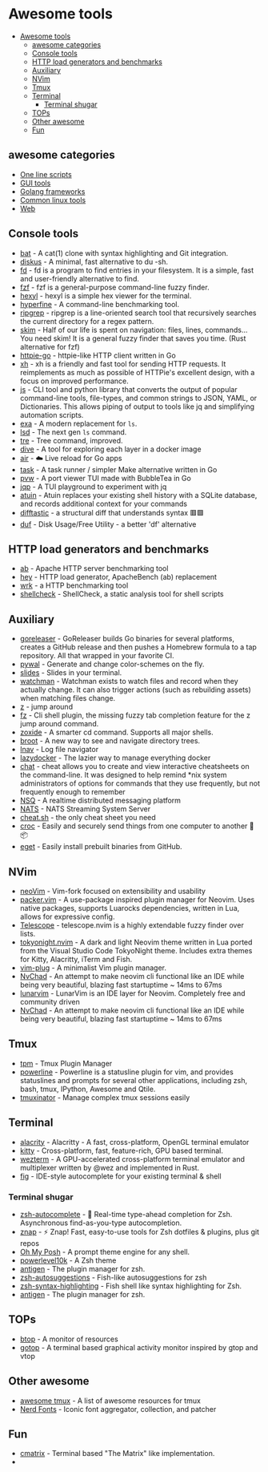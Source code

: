 # Awesome tools

- [Awesome tools](#awesome-tools)
  - [awesome categories](#awesome-categories)
  - [Console tools](#console-tools)
  - [HTTP load generators and benchmarks](#http-load-generators-and-benchmarks)
  - [Auxiliary](#auxiliary)
  - [NVim](#nvim)
  - [Tmux](#tmux)
  - [Terminal](#terminal)
    - [Terminal shugar](#terminal-shugar)
  - [TOPs](#tops)
  - [Other awesome](#other-awesome)
  - [Fun](#fun)

## awesome categories

- [One line scripts](./oneline.md)
- [GUI tools](./gui.md)
- [Golang frameworks](./go_framework.md)
- [Common linux tools](./linux.md)
- [Web](./web.md)

## Console tools

- [bat](https://github.com/sharkdp/bat) - A cat(1) clone with syntax highlighting and Git integration.
- [diskus](https://github.com/sharkdp/diskus) - A minimal, fast alternative to du -sh.
- [fd](https://github.com/sharkdp/fd) - fd is a program to find entries in your filesystem. It is a simple, fast and user-friendly alternative to find.
- [fzf](https://github.com/junegunn/fzf) - fzf is a general-purpose command-line fuzzy finder.
- [hexyl](https://github.com/sharkdp/hexyl) - hexyl is a simple hex viewer for the terminal.
- [hyperfine](https://github.com/sharkdp/hyperfine) - A command-line benchmarking tool.
- [ripgrep](https://github.com/BurntSushi/ripgrep) - ripgrep is a line-oriented search tool that recursively searches the current directory for a regex pattern.
- [skim](https://github.com/lotabout/skim) - Half of our life is spent on navigation: files, lines, commands… You need skim! It is a general fuzzy finder that saves you time. (Rust alternative for fzf)
- [httpie-go](https://github.com/nojima/httpie-go) - httpie-like HTTP client written in Go
- [xh](https://github.com/ducaale/xh) - xh is a friendly and fast tool for sending HTTP requests. It reimplements as much as possible of HTTPie's excellent design, with a focus on improved performance.
- [js](https://github.com/kellyjonbrazil/jc) - CLI tool and python library that converts the output of popular command-line tools, file-types, and common strings to JSON, YAML, or Dictionaries. This allows piping of output to tools like jq and simplifying automation scripts.
- [exa](https://github.com/ogham/exa) - A modern replacement for `ls`.
- [lsd](https://github.com/Peltoche/lsd) - The next gen `ls` command.
- [tre](https://github.com/dduan/tre) - Tree command, improved.
- [dive](https://github.com/wagoodman/dive) - A tool for exploring each layer in a docker image
- [air](https://github.com/cosmtrek/air) - ☁️ Live reload for Go apps
- [task](https://github.com/go-task/task) - A task runner / simpler Make alternative written in Go
- [pvw](https://github.com/allyring/pvw) - A port viewer TUI made with BubbleTea in Go
- [jqp](https://github.com/noahgorstein/jqp) - A TUI playground to experiment with jq
- [atuin](https://github.com/ellie/atuin) - Atuin replaces your existing shell history with a SQLite database, and records additional context for your commands
- [difftastic](https://github.com/Wilfred/difftastic) - a structural diff that understands syntax 🟥🟩
- [duf](https://github.com/muesli/duf) - Disk Usage/Free Utility - a better 'df' alternative

## HTTP load generators and benchmarks

- [ab](https://httpd.apache.org/docs/2.4/programs/ab.html) - Apache HTTP server benchmarking tool
- [hey](https://github.com/rakyll/hey) - HTTP load generator, ApacheBench (ab) replacement
- [wrk](https://github.com/wg/wrk) - a HTTP benchmarking tool
- [shellcheck](https://github.com/koalaman/shellcheck) - ShellCheck, a static analysis tool for shell scripts

## Auxiliary

- [goreleaser](https://github.com/goreleaser/goreleaser) - GoReleaser builds Go binaries for several platforms, creates a GitHub release and then pushes a Homebrew formula to a tap repository. All that wrapped in your favorite CI.
- [pywal](https://github.com/dylanaraps/pywal) - Generate and change color-schemes on the fly.
- [slides](https://github.com/maaslalani/slides) - Slides in your terminal.
- [watchman](https://github.com/facebook/watchman) - Watchman exists to watch files and record when they actually change. It can also trigger actions (such as rebuilding assets) when matching files change.
- [z](https://github.com/rupa/z) - jump around
- [fz](https://github.com/changyuheng/fz.sh) - Cli shell plugin, the missing fuzzy tab completion feature for the z jump around command.
- [zoxide](https://github.com/ajeetdsouza/zoxide) - A smarter cd command. Supports all major shells.
- [broot](https://github.com/Canop/broot) - A new way to see and navigate directory trees.
- [lnav](https://github.com/tstack/lnav) - Log file navigator
- [lazydocker](https://github.com/jesseduffield/lazydocker) - The lazier way to manage everything docker
- [chat](https://github.com/cheat/cheat) - cheat allows you to create and view interactive cheatsheets on the command-line. It was designed to help remind *nix system administrators of options for commands that they use frequently, but not frequently enough to remember
- [NSQ](https://github.com/nsqio/nsq) - A realtime distributed messaging platform
- [NATS](https://github.com/nats-io/nats-streaming-server) - NATS Streaming System Server
- [cheat.sh](https://github.com/chubin/cheat.sh) - the only cheat sheet you need
- [croc](https://github.com/schollz/croc) - Easily and securely send things from one computer to another 🐊 📦
- [eget](https://github.com/zyedidia/eget) - Easily install prebuilt binaries from GitHub.

## NVim

- [neoVim](https://github.com/neovim/neovim) - Vim-fork focused on extensibility and usability
- [packer.vim](https://github.com/wbthomason/packer.nvim) - A use-package inspired plugin manager for Neovim. Uses native packages, supports Luarocks dependencies, written in Lua, allows for expressive config.
- [Telescope](https://github.com/nvim-telescope/telescope.nvim) - telescope.nvim is a highly extendable fuzzy finder over lists.
- [tokyonight.nvim](https://github.com/folke/tokyonight.nvim) - A dark and light Neovim theme written in Lua ported from the Visual Studio Code TokyoNight theme. Includes extra themes for Kitty, Alacritty, iTerm and Fish.
- [vim-plug](https://github.com/junegunn/vim-plug) - A minimalist Vim plugin manager.
- [NvChad](https://github.com/NvChad/NvChad) - An attempt to make neovim cli functional like an IDE while being very beautiful, blazing fast startuptime ~ 14ms to 67ms
- [lunarvim](https://github.com/lunarvim/lunarvim) - LunarVim is an IDE layer for Neovim. Completely free and community driven
- [NvChad](https://github.com/NvChad/NvChad) - An attempt to make neovim cli functional like an IDE while being very beautiful, blazing fast startuptime ~ 14ms to 67ms

## Tmux

- [tpm](https://github.com/tmux-plugins/tpm) - Tmux Plugin Manager
- [powerline](https://github.com/powerline/powerline) - Powerline is a statusline plugin for vim, and provides statuslines and prompts for several other applications, including zsh, bash, tmux, IPython, Awesome and Qtile.
- [tmuxinator](https://github.com/tmuxinator/tmuxinator) - Manage complex tmux sessions easily

## Terminal

- [alacrity](https://github.com/alacritty/alacritty) - Alacritty - A fast, cross-platform, OpenGL terminal emulator
- [kitty](https://github.com/kovidgoyal/kitty) - Cross-platform, fast, feature-rich, GPU based terminal.
- [wezterm](https://github.com/wez/wezterm) - A GPU-accelerated cross-platform terminal emulator and multiplexer written by @wez and implemented in Rust.
- [fig](https://github.com/withfig/autocomplete) - IDE-style autocomplete for your existing terminal & shell

### Terminal shugar

- [zsh-autocomplete](https://github.com/marlonrichert/zsh-autocomplete) - 🤖 Real-time type-ahead completion for Zsh. Asynchronous find-as-you-type autocompletion.
- [znap](https://github.com/marlonrichert/zsh-snap) - ⚡️ Znap! Fast, easy-to-use tools for Zsh dotfiles & plugins, plus git repos
- [Oh My Posh](https://github.com/JanDeDobbeleer/oh-my-posh) - A prompt theme engine for any shell.
- [powerlevel10k](https://github.com/romkatv/powerlevel10k) - A Zsh theme
- [antigen](https://github.com/zsh-users/antigen) - The plugin manager for zsh.
- [zsh-autosuggestions](https://github.com/zsh-users/zsh-autosuggestions) - Fish-like autosuggestions for zsh
- [zsh-syntax-highlighting](https://github.com/zsh-users/zsh-syntax-highlighting) - Fish shell like syntax highlighting for Zsh.
- [antigen](https://github.com/zsh-users/antigen) - The plugin manager for zsh.

## TOPs

- [btop](https://github.com/aristocratos/btop) - A monitor of resources
- [gotop](https://github.com/xxxserxxx/gotop) - A terminal based graphical activity monitor inspired by gtop and vtop

## Other awesome

- [awesome tmux](https://github.com/rothgar/awesome-tmux) - A list of awesome resources for tmux
- [Nerd Fonts](https://www.nerdfonts.com/) - Iconic font aggregator, collection, and patcher


## Fun

- [cmatrix](https://github.com/abishekvashok/cmatrix) - Terminal based "The Matrix" like implementation.
-
